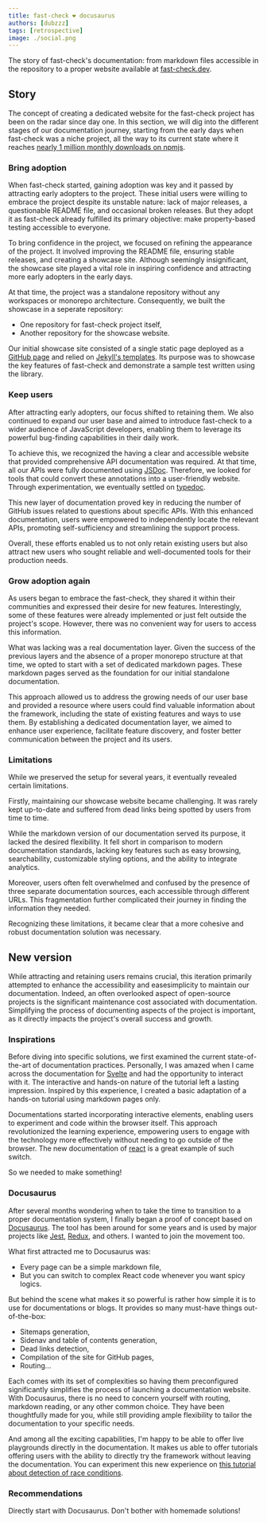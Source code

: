 ```yaml
---
title: fast-check ❤️ docusaurus
authors: [dubzzz]
tags: [retrospective]
image: ./social.png
---
```


The story of fast-check's documentation: from markdown files accessible in the repository to a proper website available at [fast-check.dev](https://fast-check.dev/).

<!--truncate-->

## Story

The concept of creating a dedicated website for the fast-check project has been on the radar since day one. In this section, we will dig into the different stages of our documentation journey, starting from the early days when fast-check was a niche project, all the way to its current state where it reaches [nearly 1 million monthly downloads on npmjs](https://www.npmjs.com/package/fast-check).

### Bring adoption

When fast-check started, gaining adoption was key and it passed by attracting early adopters to the project. These initial users were willing to embrace the project despite its unstable nature: lack of major releases, a questionable README file, and occasional broken releases. But they adopt it as fast-check already fulfilled its primary objective: make property-based testing accessible to everyone.

To bring confidence in the project, we focused on refining the appearance of the project. It involved improving the README file, ensuring stable releases, and creating a showcase site. Although seemingly insignificant, the showcase site played a vital role in inspiring confidence and attracting more early adopters in the early days.

At that time, the project was a standalone repository without any workspaces or monorepo architecture. Consequently, we built the showcase in a seperate repository:

- One repository for fast-check project itself,
- Another repository for the showcase website.

Our initial showcase site consisted of a single static page deployed as a [GitHub page](https://pages.github.com/) and relied on [Jekyll's templates](https://jekyllrb.com/docs/). Its purpose was to showcase the key features of fast-check and demonstrate a sample test written using the library.

### Keep users

After attracting early adopters, our focus shifted to retaining them. We also continued to expand our user base and aimed to introduce fast-check to a wider audience of JavaScript developers, enabling them to leverage its powerful bug-finding capabilities in their daily work.

To achieve this, we recognized the having a clear and accessible website that provided comprehensive API documentation was required. At that time, all our APIs were fully documented using [JSDoc](https://jsdoc.app/). Therefore, we looked for tools that could convert these annotations into a user-friendly website. Through experimentation, we eventually settled on [typedoc](https://typedoc.org/).

This new layer of documentation proved key in reducing the number of GitHub issues related to questions about specific APIs. With this enhanced documentation, users were empowered to independently locate the relevant APIs, promoting self-sufficiency and streamlining the support process.

Overall, these efforts enabled us to not only retain existing users but also attract new users who sought reliable and well-documented tools for their production needs.

### Grow adoption again

As users began to embrace the fast-check, they shared it within their communities and expressed their desire for new features. Interestingly, some of these features were already implemented or just felt outside the project's scope. However, there was no convenient way for users to access this information.

What was lacking was a real documentation layer. Given the success of the previous layers and the absence of a proper monorepo structure at that time, we opted to start with a set of dedicated markdown pages. These markdown pages served as the foundation for our initial standalone documentation.

This approach allowed us to address the growing needs of our user base and provided a resource where users could find valuable information about the framework, including the state of existing features and ways to use them. By establishing a dedicated documentation layer, we aimed to enhance user experience, facilitate feature discovery, and foster better communication between the project and its users.

### Limitations

While we preserved the setup for several years, it eventually revealed certain limitations.

Firstly, maintaining our showcase website became challenging. It was rarely kept up-to-date and suffered from dead links being spotted by users from time to time.

While the markdown version of our documentation served its purpose, it lacked the desired flexibility. It fell short in comparison to modern documentation standards, lacking key features such as easy browsing, searchability, customizable styling options, and the ability to integrate analytics.

Moreover, users often felt overwhelmed and confused by the presence of three separate documentation sources, each accessible through different URLs. This fragmentation further complicated their journey in finding the information they needed.

Recognizing these limitations, it became clear that a more cohesive and robust documentation solution was necessary.

## New version

While attracting and retaining users remains crucial, this iteration primarily attempted to enhance the accessibility and easesimplicity to maintain our documentation. Indeed, an often overlooked aspect of open-source projects is the significant maintenance cost associated with documentation. Simplifying the process of documenting aspects of the project is important, as it directly impacts the project's overall success and growth.

### Inspirations

Before diving into specific solutions, we first examined the current state-of-the-art of documentation practices. Personally, I was amazed when I came across the documentation for [Svelte](https://svelte.dev/tutorial/basics) and had the opportunity to interact with it. The interactive and hands-on nature of the tutorial left a lasting impression. Inspired by this experience, I created a basic adaptation of a hands-on tutorial using markdown pages only.

Documentations started incorporating interactive elements, enabling users to experiment and code within the browser itself. This approach revolutionized the learning experience, empowering users to engage with the technology more effectively without needing to go outside of the browser. The new documentation of [react](https://react.dev/learn) is a great example of such switch.

So we needed to make something!

### Docusaurus

After several months wondering when to take the time to transition to a proper documentation system, I finally began a proof of concept based on [Docusaurus](https://docusaurus.io/). The tool has been around for some years and is used by major projects like [Jest](https://jestjs.io/), [Redux](https://redux.js.org/), and others. I wanted to join the movement too.

What first attracted me to Docusaurus was:

- Every page can be a simple markdown file,
- But you can switch to complex React code whenever you want spicy logics.

But behind the scene what makes it so powerful is rather how simple it is to use for documentations or blogs. It provides so many must-have things out-of-the-box:

- Sitemaps generation,
- Sidenav and table of contents generation,
- Dead links detection,
- Compilation of the site for GitHub pages,
- Routing…

Each comes with its set of complexities so having them preconfigured significantly simplifies the process of launching a documentation website. With Docusaurus, there is no need to concern yourself with routing, markdown reading, or any other common choice. They have been thoughtfully made for you, while still providing ample flexibility to tailor the documentation to your specific needs.

And among all the exciting capabilities, I'm happy to be able to offer live playgrounds directly in the documentation. It makes us able to offer tutorials offering users with the ability to directly try the framework without leaving the documentation. You can experiment this new experience on [this tutorial about detection of race conditions](/docs/tutorials/detect-race-conditions/).

### Recommendations

Directly start with Docusaurus. Don't bother with homemade solutions!
